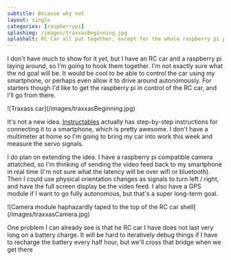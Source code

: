 ```yaml
---
subtitle: Because why not
layout: single
categories: [raspberrypi]
splashimg: /images/traxxasBeginning.jpg
splashalt: RC Car all put together, except for the whole raspberry pi part
---
```


I don't have much to show for it *yet*, but I have an RC car and a raspberry pi laying around, so I'm going to hook them together. I'm not exactly sure what the nd goal will be. It would be cool to be able to control the car using my smartphone, or perhaps even allow it to drive around autonomously. For starters though I'd like to get the raspberry pi in control of the RC car, and I'll go from there. 

<!--more-->

<span class="image main">
![Traxass car](/images/traxxasBeginning.jpg)
</span>

It's not a new idea. [Instructables](http://www.instructables.com/id/Raspberry-Pi-Smartphone-Controlled-Rc-Car/) actually has step-by-step instructions for connecting it to a smartphone, which is pretty awesome. I don't have a multimeter at home so I'm going to bring my car into work this week and measure the servo signals.

I do plan on extending the idea. I have a raspberry pi compatible camera attatched, so I'm thinking of sending the video feed back to my smartphone in real time (I'm not sure what the latency will be over wifi or bluetooth). Then I could use physical orientation changes as signals to turn left / right, and have the full screen display be the video feed. I also have a GPS module if I want to go fully autonomous, but that's a super long-term goal.

<span class="image main">
![Camera module haphazardly taped to the top of the RC car shell](/images/traxxasCamera.jpg)
</span>

One problem I can already see is that he RC car I have does not last very long on a battery charge. It will be hard to iteratively debug things if I have to recharge the battery every half hour, but we'll cross that bridge when we get there
